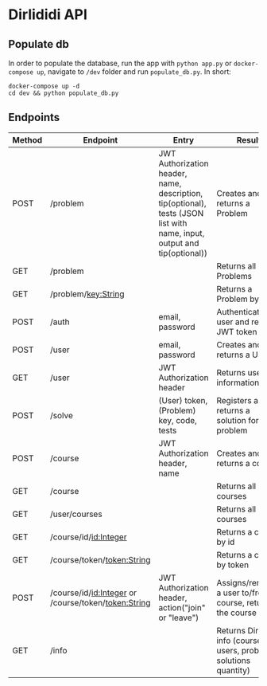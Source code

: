 # Dirlididi API

## Populate db
In order to populate the database, run the app with `python app.py` or `docker-compose up`, navigate to `/dev` folder and run `populate_db.py`. In short:

    docker-compose up -d
    cd dev && python populate_db.py

## Endpoints

| Method | Endpoint     | Entry                    | Result                 |
| ------ | ------------ | -----                    | ---------------------- |
| POST   | /problem | JWT Authorization header, name, description, tip(optional), tests (JSON list with name, input, output and tip(optional)) | Creates and returns a Problem |  
| GET    | /problem | | Returns all Problems |
| GET | /problem/<key:String> |  | Returns a Problem by key |
| POST | /auth | email, password | Authenticates a user and returns JWT token |
| POST | /user | email, password | Creates and returns a User |
| GET | /user | JWT Authorization header | Returns user information |
| POST | /solve | (User) token, (Problem) key, code, tests | Registers and returns a solution for a problem |
| POST | /course | JWT Authorization header, name | Creates and returns a course |
| GET | /course | | Returns all courses |
| GET | /user/courses | | Returns all user courses |
| GET | /course/id/<id:Integer> | | Returns a course by id |
| GET | /course/token/<token:String> | | Returns a course by token |
| POST | /course/id/<id:Integer> or /course/token/<token:String> | JWT Authorization header, action("join" or "leave") | Assigns/removes a user to/from a course, returns the course |
| GET | /info | | Returns Dirlididi info (courses, users, problems, solutions quantity) |
